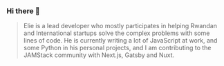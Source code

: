 ### Hi there 👋

> Elie is a lead developer who mostly participates in helping Rwandan and International startups solve the complex problems with some lines of code. He is currently writing a lot of JavaScript at work, and some Python in his personal projects, and I am contributing to the JAMStack community with Next.js, Gatsby and Nuxt.

